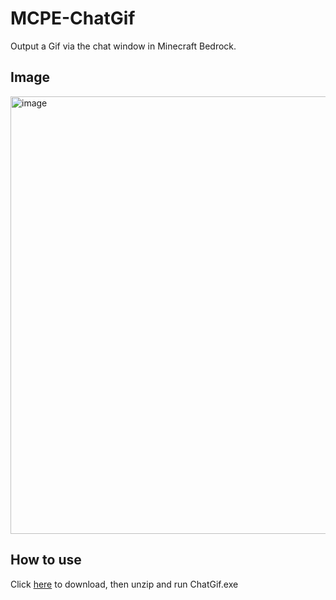 # MCPE-ChatGif
Output a Gif via the chat window in Minecraft Bedrock.

## Image
<img width="700" alt="image" src="https://github.com/user-attachments/assets/040ed77a-2af3-4bcc-b36e-5625cb0b4a98" />

## How to use
Click [here](https://github.com/yeondu1062/MCPE-ChatGif/releases) to download, then unzip and run ChatGif.exe
